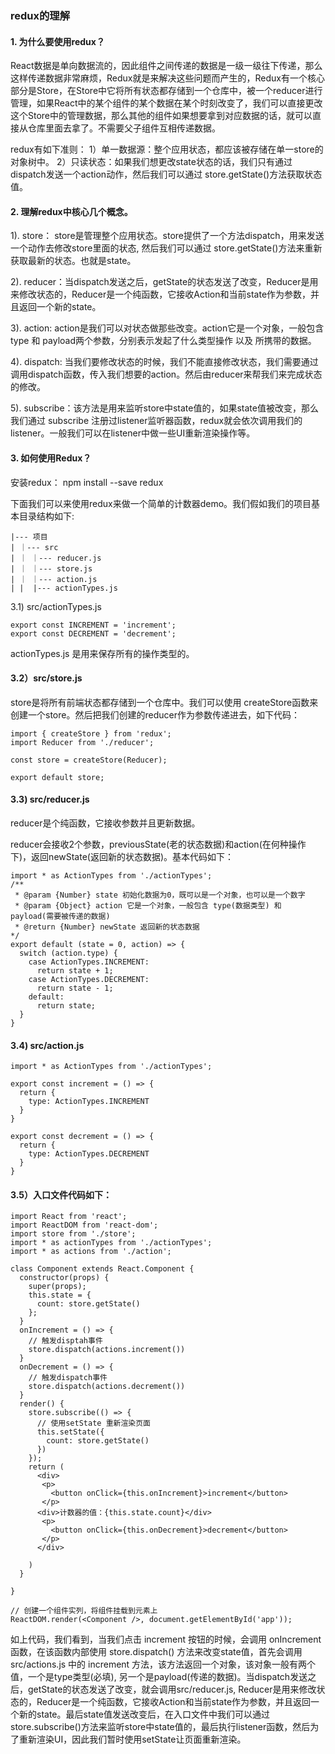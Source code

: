 ### redux的理解

#### 1. 为什么要使用redux？

  React数据是单向数据流的，因此组件之间传递的数据是一级一级往下传递，那么这样传递数据非常麻烦，Redux就是来解决这些问题而产生的，Redux有一个核心部分是Store，在Store中它将所有状态都存储到一个仓库中，被一个reducer进行管理，如果React中的某个组件的某个数据在某个时刻改变了，我们可以直接更改这个Store中的管理数据，那么其他的组件如果想要拿到对应数据的话，就可以直接从仓库里面去拿了。不需要父子组件互相传递数据。

  redux有如下准则：
  1）单一数据源：整个应用状态，都应该被存储在单一store的对象树中。
  2）只读状态：如果我们想更改state状态的话，我们只有通过dispatch发送一个action动作，然后我们可以通过 store.getState()方法获取状态值。

#### 2. 理解redux中核心几个概念。

  1). store： store是管理整个应用状态。store提供了一个方法dispatch，用来发送一个动作去修改store里面的状态, 然后我们可以通过 store.getState()方法来重新获取最新的状态。也就是state。

  2). reducer：当dispatch发送之后，getState的状态发送了改变，Reducer是用来修改状态的，Reducer是一个纯函数，它接收Action和当前state作为参数，并且返回一个新的state。

  3). action: action是我们可以对状态做那些改变。action它是一个对象，一般包含 type 和 payload两个参数，分别表示发起了什么类型操作 以及 所携带的数据。

  4). dispatch: 当我们要修改状态的时候，我们不能直接修改状态，我们需要通过调用dispatch函数，传入我们想要的action。然后由reducer来帮我们来完成状态的修改。

  5). subscribe：该方法是用来监听store中state值的，如果state值被改变，那么我们通过 subscribe 注册过listener监听器函数，redux就会依次调用我们的listener。一般我们可以在listener中做一些UI重新渲染操作等。

#### 3. 如何使用Redux？

  安装redux： npm install --save redux

  下面我们可以来使用redux来做一个简单的计数器demo。我们假如我们的项目基本目录结构如下:
```
|--- 项目
| ｜--- src
| ｜ ｜--- reducer.js
| ｜ ｜--- store.js
| ｜ ｜--- action.js
| |  |--- actionTypes.js
```
  3.1) src/actionTypes.js
```
export const INCREMENT = 'increment';
export const DECREMENT = 'decrement';
```
  actionTypes.js 是用来保存所有的操作类型的。

#### 3.2）src/store.js

  store是将所有前端状态都存储到一个仓库中。我们可以使用 createStore函数来创建一个store。然后把我们创建的reducer作为参数传递进去，如下代码：
```
import { createStore } from 'redux';
import Reducer from './reducer';

const store = createStore(Reducer);

export default store;
```
#### 3.3) src/reducer.js 

  reducer是个纯函数，它接收参数并且更新数据。

  reducer会接收2个参数，previousState(老的状态数据)和action(在何种操作下)，返回newState(返回新的状态数据)。基本代码如下：
```
import * as ActionTypes from './actionTypes';
/** 
 * @param {Number} state 初始化数据为0，既可以是一个对象，也可以是一个数字
 * @param {Object} action 它是一个对象，一般包含 type(数据类型) 和 payload(需要被传递的数据)
 * @return {Number} newState 返回新的状态数据 
*/
export default (state = 0, action) => {
  switch (action.type) {
    case ActionTypes.INCREMENT:
      return state + 1;
    case ActionTypes.DECREMENT:
      return state - 1;
    default:
      return state;
  }
}
```
#### 3.4) src/action.js
```
import * as ActionTypes from './actionTypes';

export const increment = () => {
  return {
    type: ActionTypes.INCREMENT
  }
}

export const decrement = () => {
  return {
    type: ActionTypes.DECREMENT
  }
}
```
#### 3.5）入口文件代码如下：
```
import React from 'react';
import ReactDOM from 'react-dom';
import store from './store';
import * as actionTypes from './actionTypes';
import * as actions from './action';

class Component extends React.Component {
  constructor(props) {
    super(props);
    this.state = {
      count: store.getState()
    };
  }
  onIncrement = () => {
    // 触发disptah事件
    store.dispatch(actions.increment())
  }
  onDecrement = () => {
    // 触发dispatch事件
    store.dispatch(actions.decrement())
  }
  render() {
    store.subscribe(() => { 
      // 使用setState 重新渲染页面
      this.setState({
        count: store.getState()
      })
    });
    return (
      <div>
       <p>
         <button onClick={this.onIncrement}>increment</button>
       </p>
      <div>计数器的值：{this.state.count}</div>
       <p>
         <button onClick={this.onDecrement}>decrement</button>
       </p>
      </div>
      
    )
  }

}

// 创建一个组件实列，将组件挂载到元素上
ReactDOM.render(<Component />, document.getElementById('app'));

```
  如上代码，我们看到，当我们点击 increment 按钮的时候，会调用 onIncrement 函数，在该函数内部使用 store.dispatch() 方法来改变state值，首先会调用 src/actions.js 中的 increment 方法，该方法返回一个对象，该对象一般有两个值，一个是type类型(必填), 另一个是payload(传递的数据)。当dispatch发送之后，getState的状态发送了改变，就会调用src/reducer.js, Reducer是用来修改状态的，Reducer是一个纯函数，它接收Action和当前state作为参数，并且返回一个新的state。最后state值发送改变后，在入口文件中我们可以通过 store.subscribe()方法来监听store中state值的，最后执行listener函数，然后为了重新渲染UI，因此我们暂时使用setState让页面重新渲染。





















